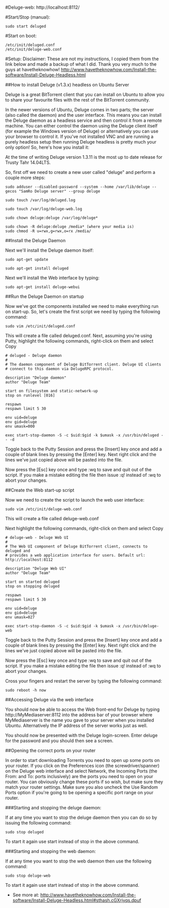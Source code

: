 #Deluge-web:
http://localhost:8112/

#Start/Stop (manual):
```
sudo start deluged
```

#Start on boot:
```
/etc/init/deluged.conf
/etc/init/deluge-web.conf
```

#Setup:
Disclaimer: These are not my instructions, I copied them from the link below and made a backup of what I did. Thank you very much to the guys at havetheknowhow!
http://www.havetheknowhow.com/Install-the-software/Install-Deluge-Headless.html

##How to install Deluge (v1.3.x) headless on Ubuntu Server

Deluge is a great BitTorrent client that you can install on Ubuntu to allow you to share your favourite files with the rest of the BitTorrent community.

In the newer versions of Ubuntu, Deluge comes in two parts; the server (also called the daemon) and the user interface. This means you can install the Deluge daemon as a headless service and then control it from a remote machine. You can either control the daemon using the Deluge client itself (for example the Windows version of Deluge) or alternatively you can use your browser to control it. If you've not installed VNC and are running a purely headless setup then running Deluge headless is pretty much your only option! So, here's how you install it:

At the time of writing Deluge version 1.3.11 is the most up to date release for Trusty Tahr 14.04LTS.

So, first off we need to create a new user called "deluge" and perform a couple more steps:

```
sudo adduser --disabled-password --system --home /var/lib/deluge --gecos "SamRo Deluge server" --group deluge

sudo touch /var/log/deluged.log

sudo touch /var/log/deluge-web.log

sudo chown deluge:deluge /var/log/deluge*

sudo chown -R deluge:deluge /media* (where your media is)
sudo chmod -R u=rwx,g=rwx,o=rx /media/
```

##Install the Deluge Daemon

Next we'll install the Deluge daemon itself:

```
sudo apt-get update

sudo apt-get install deluged
```

Next we'll install the Web interface by typing:

```
sudo apt-get install deluge-webui
```

##Run the Deluge Daemon on startup

Now we've got the components installed we need to make everything run on start-up. So, let's create the first script we need by typing the following command:

```
sudo vim /etc/init/deluged.conf
```

This will create a file called deluged.conf. Next, assuming you're using Putty, highlight the following commands, right-click on them and select Copy

```
# deluged - Deluge daemon
#
# The daemon component of Deluge BitTorrent client. Deluge UI clients
# connect to this daemon via DelugeRPC protocol.

description "Deluge daemon"
author "Deluge Team"

start on filesystem and static-network-up
stop on runlevel [016]

respawn
respawn limit 5 30

env uid=deluge
env gid=deluge
env umask=000

exec start-stop-daemon -S -c $uid:$gid -k $umask -x /usr/bin/deluged -- -d
```

Toggle back to the Putty Session and press the [Insert] key once and add a couple of blank lines by pressing the [Enter] key. Next right click and the lines we've just copied above will be pasted into the file.

Now press the [Esc] key once and type :wq to save and quit out of the script. If you make a mistake editing the file then issue :q! instead of :wq to abort your changes.

##Create the Web start-up script

Now we need to create the script to launch the web user interface:

```
sudo vim /etc/init/deluge-web.conf
```

This will create a file called deluge-web.conf

Next highlight the following commands, right-click on them and select Copy

```
# deluge-web - Deluge Web UI
#
# The Web UI component of Deluge BitTorrent client, connects to deluged and
# provides a web application interface for users. Default url: http://localhost:8112

description "Deluge Web UI"
author "Deluge Team"

start on started deluged
stop on stopping deluged

respawn
respawn limit 5 30

env uid=deluge
env gid=deluge
env umask=027

exec start-stop-daemon -S -c $uid:$gid -k $umask -x /usr/bin/deluge-web
```

Toggle back to the Putty Session and press the [Insert] key once and add a couple of blank lines by pressing the [Enter] key. Next right click and the lines we've just copied above will be pasted into the file.

Now press the [Esc] key once and type :wq to save and quit out of the script. If you make a mistake editing the file then issue :q! instead of :wq to abort your changes.

Cross your fingers and restart the server by typing the following command:

```
sudo reboot -h now
```

##Accessing Deluge via the web interface

You should now be able to access the Web front-end for Deluge by typing http://MyMediaserver:8112 into the address bar of your browser where MyMediaserver is the name you gave to your server when you installed Ubuntu. Alternatively the IP address of the server works just as well.

You should now be presented with the Deluge login-screen. Enter deluge for the password and you should then see a screen.

##Opening the correct ports on your router

In order to start downloading Torrents you need to open up some ports on your router. If you click on the Preferences icon (the screwdriver/spanner) on the Deluge web interface and select Network, the Incoming Ports (the From: and To: ports inclusively) are the ports you need to open on your router. You can obviously change these ports if so wish, but make sure they match your router settings. Make sure you also uncheck the Use Random Ports option if you're going to be opening a specific port range on your router.

###Starting and stopping the deluge daemon:

If at any time you want to stop the deluge daemon then you can do so by issuing the following command:

```
sudo stop deluged
```

To start it again use start instead of stop in the above command.

###Starting and stopping the web daemon:

If at any time you want to stop the web daemon then use the following command:

```
sudo stop deluge-web
```

To start it again use start instead of stop in the above command.
- See more at: http://www.havetheknowhow.com/Install-the-software/Install-Deluge-Headless.html#sthash.cGXrjyqs.dpuf
